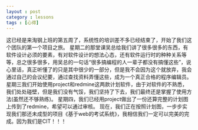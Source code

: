 ```yaml
---
layout : post
category : lessons
tags : [心得]
---
```

这已经是来淘钢上班的第五周了，系统性的培训差不多已经结束了，开始了我们这个团队的第一个项目之旅。
星期二的那堂课吴总给我们讲了很多很多的东西，有软件设计必须的要素，有对软件设计的想法心态，还有软件运行时的种种关系等等，总之很多很多，用吴总的一句话“很多搞编程的人一辈子都没有搞懂这些”，说心里话，真正听懂了的只是其中很少的一部分，但是我不会因为这个就放弃，我会通过自己的会议纪要，通过查找资料弄懂这些，成为一个真正合格的程序编辑员。
星期三我们开始使用project和redmine这两款计划软件，由于对软件的不熟悉，我们处处碰壁，但是我们没有气馁，我们坚持了下去，我们最终还是掌握了使用方法(虽然还不够熟练)。
星期四，我们已经用project做出了一份还算完整的计划图上传到了redmine，希望可以通过审核。
现在，我们正在按照计划图，一步步实现我们那还未成型的项目《基于web的考试系统》，我相信我们一定可以完美的完成。因为我们是CIT！！！